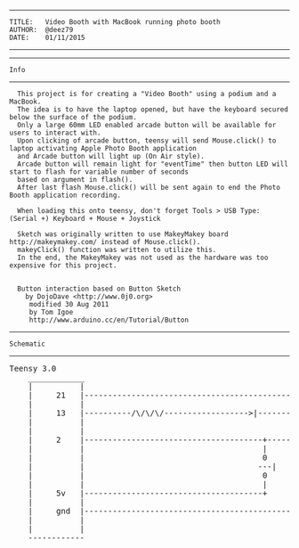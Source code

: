**************************************************************************************
    TITLE:   Video Booth with MacBook running photo booth
    AUTHOR:  @deez79
    DATE:    01/11/2015

**************************************************************************************



**************************************************************************************
    Info
**************************************************************************************

      This project is for creating a "Video Booth" using a podium and a MacBook.
      The idea is to have the laptop opened, but have the keyboard secured below the surface of the podium.
      Only a large 60mm LED enabled arcade button will be available for users to interact with.
      Upon clicking of arcade button, teensy will send Mouse.click() to laptop activating Apple Photo Booth application 
      and Arcade button will light up (On Air style).
      Arcade button will remain light for "eventTime" then button LED will start to flash for variable number of seconds
      based on argument in flash().
      After last flash Mouse.click() will be sent again to end the Photo Booth application recording.
  
      When loading this onto teensy, don't forget Tools > USB Type: (Serial +) Keyboard + Mouse + Joystick
  
      Sketch was originally written to use MakeyMakey board http://makeymakey.com/ instead of Mouse.click().  
      makeyClick() function was written to utilize this.
      In the end, the MakeyMakey was not used as the hardware was too expensive for this project.

  
      Button interaction based on Button Sketch
        by DojoDave <http://www.0j0.org>
         modified 30 Aug 2011
         by Tom Igoe
         http://www.arduino.cc/en/Tutorial/Button
 
 
***************************************************************************************
    Schematic
***************************************************************************************

<pre>
Teensy 3.0
    ____________
    |          |
    |     21   |--------------------------------------------------------------------------[makey makey]
    |          |
    |     13   |----------/\/\/\/------------------>|-------------------------+
    |          |                                                              |
    |          |                                                              |
    |     2    |--------------------------------------+------------/\/\/\/----+
    |          |                                      |                       |
    |          |                                      0                       |
    |          |                                     ---|                     |
    |          |                                      0                       |
    |          |                                      |                       |
    |     5v   |--------------------------------------+                       |
    |          |                                                              |
    |     gnd  |--------------------------------------------------------------+
    |          |
    |          |
    ------------
</pre>

